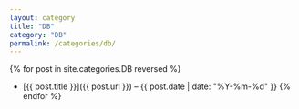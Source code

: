 ```yaml
---
layout: category
title: "DB"
category: "DB"
permalink: /categories/db/
---
```



{% for post in site.categories.DB reversed %}
- [{{ post.title }}]({{ post.url }}) – {{ post.date | date: "%Y-%m-%d" }}
{% endfor %}